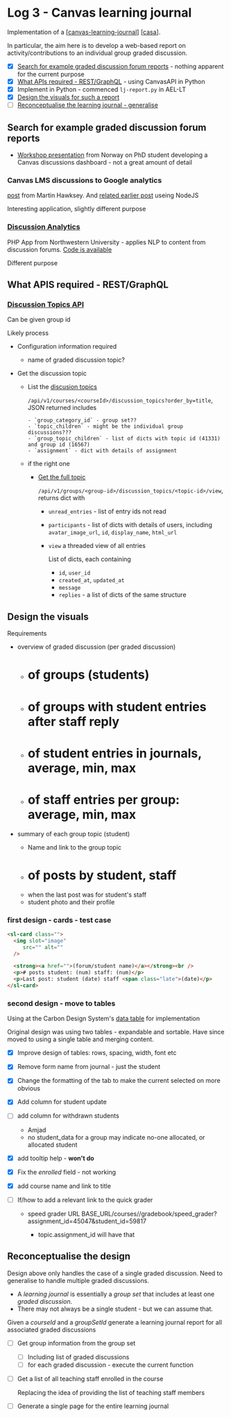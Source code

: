 # Log 3 - Canvas learning journal

Implementation of a [[canvas-learning-journal]] [[casa]].

In particular, the aim here is to develop a web-based report on activity/contributions to an individual group graded discussion.


- [X] [Search for example graded discussion forum reports](#search-for-example-graded-discussion-forum-reports) - nothing apparent for the current purpose
- [X] [What APIs required - REST/GraphQL](#what-apis-required---restgraphql) - using CanvasAPI in Python
- [X] Implement in Python - commenced `lj-report.py` in AEL-LT
- [X] [Design the visuals for such a report](#design-the-visuals)
- [ ] [Reconceptualise the learning journal - generalise](#reconceptualise-the-design)

## Search for example graded discussion forum reports


- [Workshop presentation](https://www.uv.uio.no/om/organisasjon/idea/aktivitetstilbud/idea-arrangerer/uv-labene/engagelab-using-canvas-discussion-analytics-for-teaching-and-online-discussion) from Norway on PhD student developing a Canvas discussions dashboard - not a great amount of detail

### Canvas LMS discussions to Google analytics

[post](https://hawksey.info/blog/2016/04/pushing-canvas-lms-discussion-data-to-google-analytics-tips-on-google-analytics-api-integration-batch-collection-and-queue-time/) from Martin Hawksey. And [related earlier post](https://hawksey.info/blog/2013/02/lak13-recipes-in-capturing-and-analyzing-data-using-sna-on-canvas-discussions-with-nodexl-for-when-its-not-a-snapp/) useing NodeJS

Interesting application, slightly different purpose

### [Discussion Analytics](http://learningapps.northwestern.edu/#/app/c92eafed-61bd-4261-8ce0-470910a34e69)

PHP App from Northwestern University - applies NLP to content from discussion forums. [Code is available](https://bitbucket.org/northwesternitartsdg/discussion-analytics-release/src/master/)

Different purpose

## What APIS required - REST/GraphQL

### [Discussion Topics API](https://canvas.instructure.com/doc/api/discussion_topics.html)

Can be given group id


Likely process

- Configuration information required
  - name of graded discussion topic?

- Get the discussion topic

    - List the [discusion topics](https://canvas.instructure.com/doc/api/discussion_topics.html#method.discussion_topics.index)

        `/api/v1/courses/<courseId>/discussion_topics?order_by=title`, JSON returned includes

          - `group_category_id` - group set??
          - `topic_children` - might be the individual group discussions??? 
          - `group_topic_children` - list of dicts with topic id (41331) and group id (16567)
          - `assignment` - dict with details of assignment
    - if the right one 
      - [Get the full topic](https://canvas.instructure.com/doc/api/discussion_topics.html#method.discussion_topics_api.view)

        `/api/v1/groups/<group-id>/discussion_topics/<topic-id>/view`, returns dict with

        - `unread_entries` - list of entry ids not read
        - `participants` - list of dicts with details of users, including `avatar_image_url`, `id`, `display_name`, `html_url` 
        - `view` a threaded view of all entries 

            List of dicts, each containing

            - `id`, `user_id`
            - `created_at`, `updated_at`
            - `message`
            - `replies` - a list of dicts of the same structure

## Design the visuals

Requirements

- overview of graded discussion (per graded discussion)

  - # of groups (students)
  - # of groups with student entries after staff reply
  - # of student entries in journals, average, min, max
  - # of staff entries per group: average, min, max

- summary of each group topic (student)

  - Name and link to the group topic
  - # of posts by student, staff
  - when the last post was for student's staff
  - student photo and their profile

### first design - cards - test case

```html
<sl-card class="">
  <img slot="image"
     src="" alt=""
  />

  <strong><a href="">(forum/student name)</a></strong><br />  
  <p># posts student: (num) staff: (num)</p>  
  <p>Last post: student (date) staff <span class="late">(date)</p>
</sl-card>
```

### second design - move to tables

Using at the Carbon Design System's [data table](https://web-components.carbondesignsystem.com/?path=%2Fdocs%2Fcomponents-datatable-filtering--default) for implementation

Original design was using two tables - expandable and sortable. Have since moved to using a single table and merging content.

- [X] Improve design of tables: rows, spacing, width, font etc
- [X] Remove form name from journal - just the student
- [X] Change the formatting of the tab to make the current selected on more obvious
- [X] Add column for student update
- [ ] add column for withdrawn students 
  - Amjad
  - no student_data for a group may indicate no-one allocated, or allocated student 
- [X] add tooltip help - **won't do**
- [X] Fix the _enrolled_ field - not working
- [X] add course name and link to title
- [ ] If/how to add a relevant link to the quick grader

  - speed grader URL BASE_URL/courses/<courseId>/gradebook/speed_grader?assignment_id=<assignId>45047&student_id=<studentId>59817

    - topic.assignment_id will have that

## Reconceptualise the design

Design above only handles the case of a single graded discussion. Need to generalise to handle multiple graded discussions.

- A _learning journal_ is essentially a _group set_ that includes at least one _graded discussion_.
- There may not always be a single student - but we can assume that.

Given a _courseId_ and a _groupSetId_ generate a learning journal report for all associated graded discussions

- [ ] Get group information from the group set

  - [ ] Including list of graded discussions 
  - [ ] for each graded discussion - execute the current function
- [ ] Get a list of all teaching staff enrolled in the course

  Replacing the idea of providing the list of teaching staff members

- [ ] Generate a single page for the entire learning journal

[//begin]: # "Autogenerated link references for markdown compatibility"
[canvas-learning-journal]: canvas-learning-journal "Canvas Learning Journal"
[casa]: ../casa "Contextually Appropriate Scaffolding Assemblages (CASA)"
[//end]: # "Autogenerated link references"